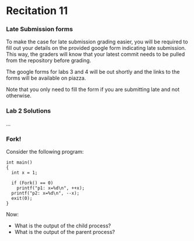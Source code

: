 Recitation 11
=========

### Late Submission forms

To make the case for late submission grading easier, you will be required to fill out your details on the provided google form indicating late submission. This way, the graders will know that your latest commit needs to be pulled from the repository before grading.

The google forms for labs 3 and 4 will be out shortly and the links to the forms will be available on piazza. 

Note that you only need to fill the form if you are submitting late and not otherwise.

### Lab 2 Solutions

...

### Fork!

Consider the following program:

```
int main()
{
  int x = 1;

  if (Fork() == 0)
    printf("p1: x=%d\n", ++x);
  printf("p2: x=%d\n", --x);
  exit(0);
}
```

Now:
* What is the output of the child process?
* What is the output of the parent process?